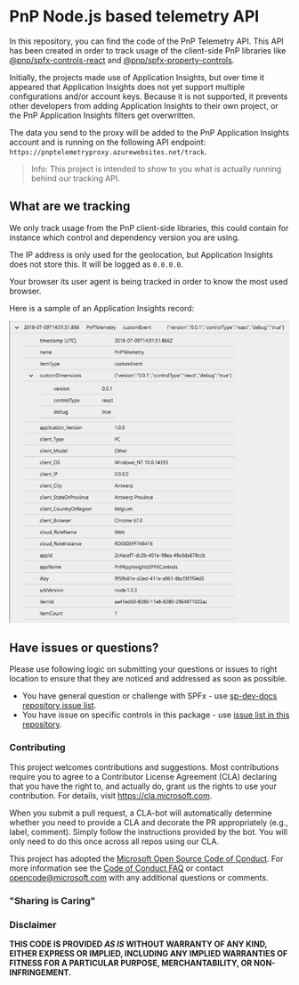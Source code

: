 # PnP Node.js based telemetry API

In this repository, you can find the code of the PnP Telemetry API. This API has been created in order to track usage of the client-side PnP libraries like [@pnp/spfx-controls-react](https://github.com/SharePoint/sp-dev-fx-property-controls) and [@pnp/spfx-property-controls](https://github.com/SharePoint/sp-dev-fx-controls-react).

Initially, the projects made use of Application Insights, but over time it appeared that Application Insights does not yet support multiple configurations and/or account keys. Because it is not supported, it prevents other developers from adding Application Insights to their own project, or the PnP Application Insights filters get overwritten.

The data you send to the proxy will be added to the PnP Application Insights account and is running on the following API endpoint: `https://pnptelemetryproxy.azurewebsites.net/track`.

> Info: This project is intended to show to you what is actually running behind our tracking API.

## What are we tracking

We only track usage from the PnP client-side libraries, this could contain for instance which control and dependency version you are using. 

The IP address is only used for the geolocation, but Application Insights does not store this. It will be logged as `0.0.0.0`.

Your browser its user agent is being tracked in order to know the most used browser. 

Here is a sample of an Application Insights record:

![Application Insights Record](./assets/appinsights-record.png)

## Have issues or questions?

Please use following logic on submitting your questions or issues to right location to ensure that they are noticed and addressed as soon as possible.

* You have general question or challenge with SPFx - use [sp-dev-docs repository issue list](https://github.com/sharepoint/sp-dev-docs/issues).
* You have issue on specific controls in this package - use [issue list in this repository](https://github.com/pnp/telemetry-node-proxy/issues).

### Contributing

This project welcomes contributions and suggestions.  Most contributions require you to agree to a
Contributor License Agreement (CLA) declaring that you have the right to, and actually do, grant us
the rights to use your contribution. For details, visit https://cla.microsoft.com.

When you submit a pull request, a CLA-bot will automatically determine whether you need to provide
a CLA and decorate the PR appropriately (e.g., label, comment). Simply follow the instructions
provided by the bot. You will only need to do this once across all repos using our CLA.

This project has adopted the [Microsoft Open Source Code of Conduct](https://opensource.microsoft.com/codeofconduct/).
For more information see the [Code of Conduct FAQ](https://opensource.microsoft.com/codeofconduct/faq/) or
contact [opencode@microsoft.com](mailto:opencode@microsoft.com) with any additional questions or comments.

### "Sharing is Caring"

### Disclaimer

**THIS CODE IS PROVIDED *AS IS* WITHOUT WARRANTY OF ANY KIND, EITHER EXPRESS OR IMPLIED, INCLUDING ANY IMPLIED WARRANTIES OF FITNESS FOR A PARTICULAR PURPOSE, MERCHANTABILITY, OR NON-INFRINGEMENT.**